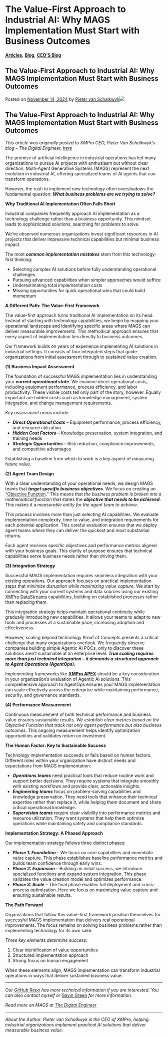 # The Value-First Approach to Industrial AI: Why MAGS Implementation Must Start with Business Outcomes

[**Articles**](https://xmpro.com/category/blog/articles-blog/)**,** [**Blog**](https://xmpro.com/category/blog/)**,** [**CEO'S Blog**](https://xmpro.com/category/blog/pieter-blog/)

## The Value-First Approach to Industrial AI: Why MAGS Implementation Must Start with Business Outcomes

Posted on [November 14, 2024](https://xmpro.com/the-value-first-approach-to-industrial-ai-why-mags-implementation-must-start-with-business-outcomes/) by [Pieter van Schalkwyk](https://xmpro.com/author/pietervs/)![](https://xmpro.com/wp-content/uploads/2024/11/1731341313887-1024x576.png)

## The Value-First Approach to Industrial AI: Why MAGS Implementation Must Start with Business Outcomes

_This article was originally posted to XMPro CEO, Pieter Van Schalkwyk’s blog – The Digital Engineer,_ [_here_](https://www.linkedin.com/pulse/value-first-approach-industrial-ai-why-mags-must-pieter-van-schalkwyk-vt1tc/?trackingId=h%2F9dKT0uRCay8faJtY3Wfw%3D%3D)

The promise of artificial intelligence in industrial operations has led many organizations to pursue AI projects with enthusiasm but without clear direction. Multi-Agent Generative Systems (MAGS) represent the next evolution in industrial AI, offering specialized teams of AI agents that can transform operations.

However, the rush to implement new technology often overshadows the fundamental question: _**What business problems are we trying to solve?**_

**Why Traditional AI Implementation Often Falls Short**

Industrial companies frequently approach AI implementation as a technology challenge rather than a business opportunity. This mindset leads to sophisticated solutions, searching for problems to solve.

We’ve observed numerous organizations invest significant resources in AI projects that deliver impressive technical capabilities but minimal business impact.

The most _**common implementation mistakes**_ stem from this technology-first thinking:

* Selecting complex AI solutions before fully understanding operational challenges
* Pursuing advanced capabilities when simpler approaches would suffice
* Underestimating total implementation costs
* Missing opportunities for quick operational wins that could build momentum

**A Different Path: The Value-First Framework**

The value-first approach turns traditional AI implementation on its head. Instead of starting with technology capabilities, we begin by mapping your operational landscape and identifying specific areas where MAGS can deliver measurable improvements. This methodical approach ensures that every aspect of implementation ties directly to business outcomes.

Our framework builds on years of experience implementing AI solutions in industrial settings. It consists of four integrated steps that guide organizations from initial assessment through to sustained value creation.

**(1) Business Impact Assessment**

The foundation of successful MAGS implementation lies in understanding your _**current operational state**_. We examine direct operational costs, including equipment performance, process efficiency, and labor productivity. These visible costs tell only part of the story, however. Equally important are hidden costs such as knowledge management, system integration, and change management requirements.

_Key assessment areas include_:

* _**Direct Operational Costs**_ – Equipment performance, process efficiency, and resource utilization
* _**Hidden Cost Factors**_ – Knowledge preservation, system integration, and training needs
* _**Strategic Opportunities**_ – Risk reduction, compliance improvements, and competitive advantages

Establishing a baseline from which to work is a key aspect of measuring future value.

**(2) Agent Team Design**

With a clear understanding of your operational needs, we design MAGS teams that _**target specific business objectives**_. We focus on creating an “[Objective Function](https://www.geeksforgeeks.org/objective-function/).” This means that _the business problem is broken into a mathematical function_ that states the _**objective that needs to be achieved**_. This makes it a _measurable entity for the agent team to achieve_.

This process involves more than just selecting AI capabilities. We evaluate implementation complexity, time to value, and integration requirements for each potential application. This careful evaluation ensures that we deploy agent teams where they can deliver the quickest and most substantial returns.

Each agent receives specific objectives and performance metrics aligned with your business goals. This clarity of purpose ensures that technical capabilities serve business needs rather than driving them.

**(3) Integration Strategy**

Successful MAGS implementation requires seamless integration with your existing operations. Our approach focuses on practical implementation steps that _minimize disruption while maximizing value capture._ We start by connecting with your current systems and data sources using our existing [XMPro DataStreams](https://xmpro.com/data-stream-designer) capabilities, building on established processes rather than replacing them.

This integration strategy helps maintain operational continuity while gradually introducing new capabilities. It allows your teams to adapt to new tools and processes at a sustainable pace, increasing adoption and effectiveness.

However, scaling beyond technology Proof of Concepts presents a critical challenge that many organizations overlook. We frequently observe companies building simple Agentic AI POCs, only to discover these solutions aren’t sustainable at an enterprise level. _**True scaling requires more than just technical integration – it demands a structured approach to Agent Operations (AgentOps).**_

Implementing frameworks like [**XMPro APEX**](https://www.linkedin.com/pulse/xmpro-apex-pioneering-agentops-industrial-multi-agent-van-schalkwyk-gkhmc/) should be a key consideration in your organization’s evaluation of Agentic AI solutions. This comprehensive approach to AgentOps ensures your MAGS implementation can scale effectively across the enterprise while maintaining performance, security, and governance standards.

**(4) Performance Measurement**

Continuous measurement of both technical performance and business value ensures sustainable results. _We establish clear metrics based on the Objective Function that track not only agent performance but also business outcomes._ This ongoing measurement helps identify optimization opportunities and validates return on investment.

**The Human Factor: Key to Sustainable Success**

Technology implementation succeeds or fails based on human factors. Different roles within your organization have distinct needs and expectations from MAGS implementation:

* _**Operations teams**_ need practical tools that reduce routine work and support better decisions. They require systems that integrate smoothly with existing workflows and provide clear, actionable insights.
* _**Engineering teams**_ focus on problem-solving capabilities and knowledge preservation. They need tools that enhance their technical expertise rather than replace it, while helping them document and share critical operational knowledge.
* _**Supervision teams**_ require clear visibility into performance metrics and resource utilization. They want systems that help them optimize operations while maintaining safety and compliance standards.

**Implementation Strategy: A Phased Approach**

Our implementation strategy follows three distinct phases:

* _**Phase 1: Foundation**_ – We focus on core capabilities and immediate value capture. This phase establishes baseline performance metrics and builds team confidence through early wins.
* _**Phase 2: Expansion**_ – Building on initial success, we introduce specialized functions and expand system integration. This phase validates the value creation model and optimizes performance.
* _**Phase 3: Scale**_ – The final phase enables full deployment and cross-process optimization. Here we focus on maximizing value capture and ensuring sustainable results.

**The Path Forward**

Organizations that follow this value-first framework position themselves for successful MAGS implementation that delivers real operational improvements. The focus remains on solving business problems rather than implementing technology for its own sake.

_Three key elements determine success:_

1. Clear identification of value opportunities
2. Structured implementation approach
3. Strong focus on human engagement

When these elements align, MAGS implementation can transform industrial operations in ways that deliver sustained business value.

***

_Our_ [_GitHub Repo_](https://github.com/XMPro/Multi-Agent/tree/main) _has more technical information if you are interested. You can also contact myself or_ [Gavin Green](https://www.linkedin.com/in/greengavin/) _for more information._

_Read more on MAGS at_ [_The Digital Engineer_](https://www.linkedin.com/newsletters/the-digital-engineer-7107692183964585984/)

***

_About the Author: Pieter van Schalkwyk is the CEO of XMPro, helping industrial organizations implement practical AI solutions that deliver measurable business value._


